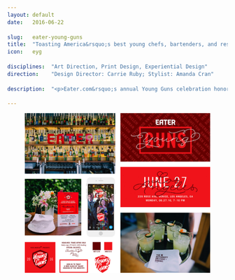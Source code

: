 ```yaml
---
layout: default
date:   2016-06-22

slug:   eater-young-guns
title:  "Toasting America&rsquo;s best young chefs, bartenders, and restauranteurs."
icon:   eyg

disciplines:  "Art Direction, Print Design, Experiential Design"
direction:    "Design Director: Carrie Ruby; Stylist: Amanda Cran"

description:  "<p>Eater.com&rsquo;s annual Young Guns celebration honors the best up-and-coming individuals in the restaurant industry across the United States. To ring in the class of 2016, I developed a flexible design system for the year's festivities, anchored by big June bash. Treating brand moments for the entire experience, digitally and physically.</p>"

---
```


<figure>
  <img src="/media/eater-young-guns-2016_jessica-paoli.jpg" alt="">
</figure>